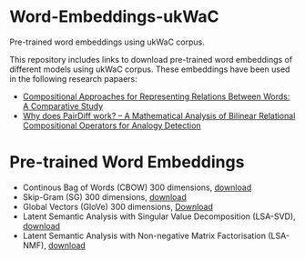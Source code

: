 # Word-Embeddings-ukWaC
Pre-trained word embeddings using ukWaC corpus.

This repository includes links to download pre-trained word embeddings of different models using ukWaC corpus. 
These embeddings have been used in the following research papaers:

   - [Compositional Approaches for Representing Relations Between Words: A Comparative Study](https://www.sciencedirect.com/science/article/abs/pii/S095070511730388X)
   - [Why does PairDiff work? – A Mathematical Analysis of Bilinear Relational Compositional Operators for Analogy Detection](https://cgi.csc.liv.ac.uk/~huda/papers/Published_version_WhyPairDiffWorks.pdf)

# Pre-trained Word Embeddings
   - Continous Bag of Words (CBOW) 300 dimensions, [download](https://cgi.csc.liv.ac.uk/~huda/word_embeddings_ukWaC/cbow/cbow_300.zip)
   - Skip-Gram (SG) 300 dimensions, [download](https://cgi.csc.liv.ac.uk/~huda/word_embeddings_ukWaC/skip_gram/sg_300.zip)
   - Global Vectors (GloVe) 300 dimensions, [Download](https://cgi.csc.liv.ac.uk/~huda/word_embeddings_ukWaC/GloVe/glove_300.zip)
   - Latent Semantic Analysis with Singular Value Decomposition (LSA-SVD), [download](https://cgi.csc.liv.ac.uk/~huda/word_embeddings_ukWaC/SVD/SVD_300.zip)
   - Latent Semantic Analysis with Non-negative Matrix Factorisation (LSA-NMF), [download](https://cgi.csc.liv.ac.uk/~huda/word_embeddings_ukWaC/NMF/NMF_300.zip)
    



